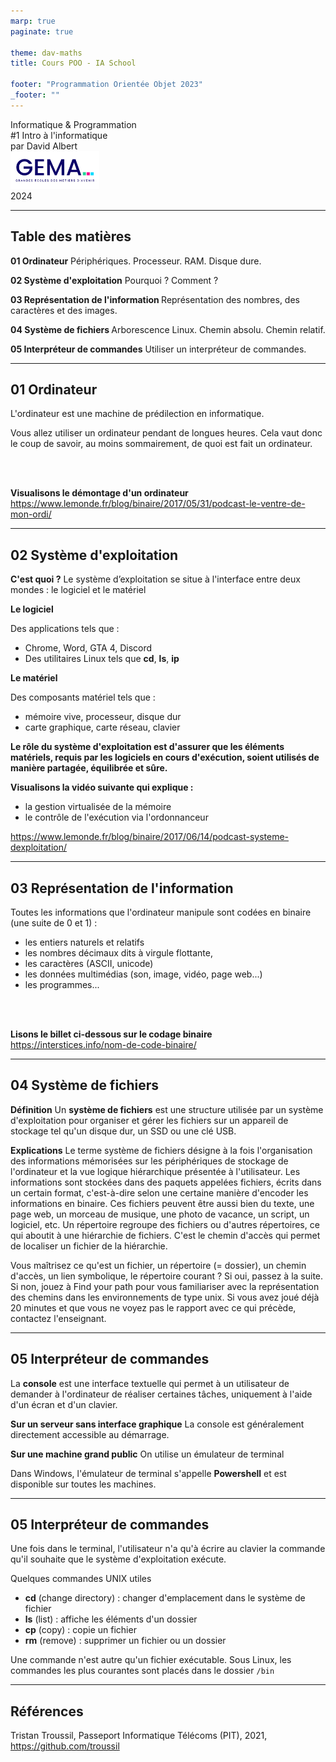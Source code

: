 ```yaml
---
marp: true
paginate: true

theme: dav-maths
title: Cours POO - IA School

footer: "Programmation Orientée Objet 2023"
_footer: ""
---
```


<!-- PARTIE 0 : Présentation du cours -->

<!-- _paginate: skip -->
<!-- _class: cover -->

<div class="coverBlockCenter">
<div class="coverModuleName">Informatique & Programmation</div>
<div class="coverCourseName"><span class="important">#1 </span>Intro à l'informatique</div>
<div class="coverAuthor">par <span class="important">David Albert</span></div>
</div>

<img class="coverFooterLeft" style="background-color:#fff" height="60px" src="assets/img/logo-gema.png" />
<div class="coverYear coverFooterRight">2024</div>

<!-- TABLE DES MATIERES -->

---

## Table des matières

<b><span class="important">01 </span> Ordinateur</b>
Périphériques. Processeur. RAM. Disque dure.

<b><span class="important">02 </span>Système d'exploitation</b>
Pourquoi ? Comment ?

<b><span class="important">03 </span>Représentation de l'information </b>
Représentation des nombres, des caractères et des images.

<b><span class="important">04 </span> Système de fichiers </b>
Arborescence Linux. Chemin absolu. Chemin relatif.

<b><span class="important">05 </span> Interpréteur de commandes</b>
Utiliser un interpréteur de commandes.

---

## **01** Ordinateur

L'ordinateur est une machine de prédilection en informatique.

<div class='block note'>

<i class='block-icon fas fa-info'></i>

Vous allez utiliser un ordinateur pendant de longues heures. Cela vaut donc le coup de savoir, au moins sommairement, de quoi est fait un ordinateur.

</div>

</br>
</hr>
</br>

**Visualisons le démontage d'un ordinateur**
https://www.lemonde.fr/blog/binaire/2017/05/31/podcast-le-ventre-de-mon-ordi/

---

## **02** Système d'exploitation

**C'est quoi ?**
Le système d’exploitation se situe à l'interface entre deux mondes : le logiciel et le matériel

<div class='flex-horizontal'><div class='flex'>

<div class='block'>
<div class='block-icon'>
<b>Le logiciel</b>
</div>

Des applications tels que :

- Chrome, Word, GTA 4, Discord
- Des utilitaires Linux tels que **cd**, **ls**, **ip**

</div>

</div><div class='flex'>

<div class='block'>
<div class='block-icon'>
<b>Le matériel</b>
</div>

Des composants matériel tels que :

- mémoire vive, processeur, disque dur
- carte graphique, carte réseau, clavier

</div>

</div></div>

<b class='important'><i class='fas fa-warning'></i> Le rôle du système d'exploitation est d'assurer que les éléments matériels, requis par les logiciels en cours d'exécution, soient utilisés de manière partagée, équilibrée et sûre.</b>

</hr>

**Visualisons la vidéo suivante qui explique :**

- la gestion virtualisée de la mémoire
- le contrôle de l'exécution via l'ordonnanceur

https://www.lemonde.fr/blog/binaire/2017/06/14/podcast-systeme-dexploitation/

---

## **03** Représentation de l'information

Toutes les informations que l'ordinateur manipule sont codées en binaire (une suite de 0 et 1) :

- les entiers naturels et relatifs
- les nombres décimaux dits à virgule flottante,
- les caractères (ASCII, unicode)
- les données multimédias (son, image, vidéo, page web...)
- les programmes...

</br>
</hr>
</br>

**Lisons le billet ci-dessous sur le codage binaire**
https://interstices.info/nom-de-code-binaire/

---

## **04** Système de fichiers

**Définition**
Un **système de fichiers** est une structure utilisée par un système d'exploitation pour organiser et gérer les fichiers sur un appareil de stockage tel qu'un disque dur, un SSD ou une clé USB.

**Explications**
Le terme système de fichiers désigne à la fois l'organisation des informations mémorisées sur les périphériques de stockage de l'ordinateur et la vue logique hiérarchique présentée à l'utilisateur. Les informations sont stockées dans des paquets appelées fichiers, écrits dans un certain format, c'est-à-dire selon une certaine manière d'encoder les informations en binaire. Ces fichiers peuvent être aussi bien du texte, une page web, un morceau de musique, une photo de vacance, un script, un logiciel, etc. Un répertoire regroupe des fichiers ou d'autres répertoires, ce qui aboutit à une hiérarchie de fichiers. C'est le chemin d'accès qui permet de localiser un fichier de la hiérarchie.

Vous maîtrisez ce qu'est un fichier, un répertoire (= dossier), un chemin d'accès, un lien symbolique, le répertoire courant ? Si oui, passez à la suite. Si non, jouez à Find your path pour vous familiariser avec la représentation des chemins dans les environnements de type unix. Si vous avez joué déjà 20 minutes et que vous ne voyez pas le rapport avec ce qui précède, contactez l'enseignant.

---

## **05** Interpréteur de commandes

La **console** est une interface textuelle qui permet à un utilisateur de demander à l'ordinateur de réaliser certaines tâches, uniquement à l'aide d'un écran et d'un clavier.

<div class='flex-horizontal'><div class='flex'>

**Sur un serveur sans interface graphique**
La console est généralement directement accessible au démarrage.

</div><div class='flex'>

**Sur une machine grand public**
On utilise un émulateur de terminal

<div class='block note'>

<i class='block-icon fas fa-info'></i>

Dans Windows, l'émulateur de terminal s'appelle **Powershell** et est disponible sur toutes les machines.

</div>

</div></div>

---

## **05** Interpréteur de commandes

Une fois dans le terminal, l'utilisateur n'a qu'à écrire au clavier la commande qu'il souhaite que le système d'exploitation exécute.

Quelques commandes UNIX utiles

- **cd** (change directory) : changer d'emplacement dans le système de fichier
- **ls** (list) : affiche les éléments d'un dossier
- **cp** (copy) : copie un fichier
- **rm** (remove) : supprimer un fichier ou un dossier

<div class='block note'>

<i class='block-icon fas fa-info'></i>

Une commande n'est autre qu'un fichier exécutable. Sous Linux, les commandes les plus courantes sont placés dans le dossier `/bin`

</div>

---

## **Références**

Tristan Troussil, Passeport Informatique Télécoms (PIT), 2021, https://github.com/troussil
